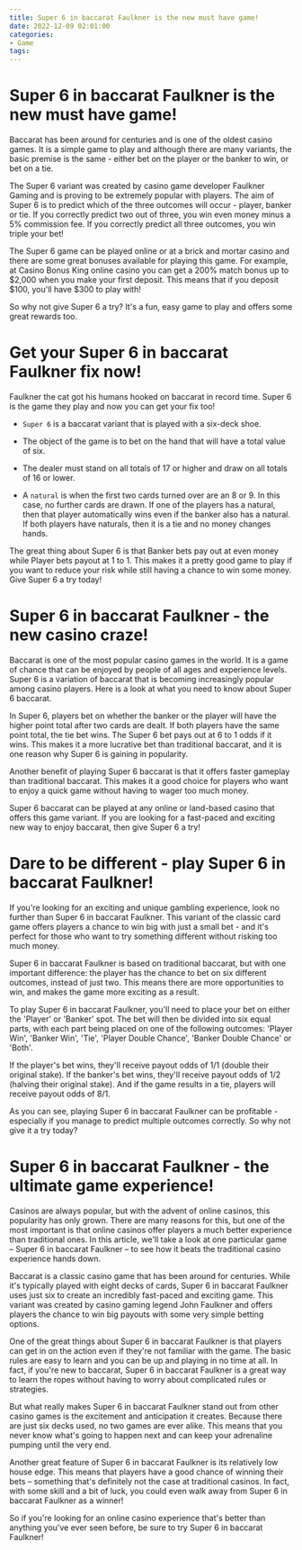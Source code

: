 ```yaml
---
title: Super 6 in baccarat Faulkner is the new must have game!
date: 2022-12-09 02:01:00
categories:
- Game
tags:
---
```



#  Super 6 in baccarat Faulkner is the new must have game!

Baccarat has been around for centuries and is one of the oldest casino games. It is a simple game to play and although there are many variants, the basic premise is the same - either bet on the player or the banker to win, or bet on a tie.

The Super 6 variant was created by casino game developer Faulkner Gaming and is proving to be extremely popular with players. The aim of Super 6 is to predict which of the three outcomes will occur - player, banker or tie. If you correctly predict two out of three, you win even money minus a 5% commission fee. If you correctly predict all three outcomes, you win triple your bet!

The Super 6 game can be played online or at a brick and mortar casino and there are some great bonuses available for playing this game. For example, at Casino Bonus King online casino you can get a 200% match bonus up to $2,000 when you make your first deposit. This means that if you deposit $100, you'll have $300 to play with!

So why not give Super 6 a try? It's a fun, easy game to play and offers some great rewards too.

#  Get your Super 6 in baccarat Faulkner fix now!

Faulkner the cat got his humans hooked on baccarat in record time. Super 6 is the game they play and now you can get your fix too!

* `Super 6` is a baccarat variant that is played with a six-deck shoe.

* The object of the game is to bet on the hand that will have a total value of six.

* The dealer must stand on all totals of 17 or higher and draw on all totals of 16 or lower.

* A `natural` is when the first two cards turned over are an 8 or 9. In this case, no further cards are drawn. If one of the players has a natural, then that player automatically wins even if the banker also has a natural. If both players have naturals, then it is a tie and no money changes hands.

The great thing about Super 6 is that Banker bets pay out at even money while Player bets payout at 1 to 1. This makes it a pretty good game to play if you want to reduce your risk while still having a chance to win some money. Give Super 6 a try today!

#  Super 6 in baccarat Faulkner - the new casino craze!

Baccarat is one of the most popular casino games in the world. It is a game of chance that can be enjoyed by people of all ages and experience levels. Super 6 is a variation of baccarat that is becoming increasingly popular among casino players. Here is a look at what you need to know about Super 6 baccarat.

In Super 6, players bet on whether the banker or the player will have the higher point total after two cards are dealt. If both players have the same point total, the tie bet wins. The Super 6 bet pays out at 6 to 1 odds if it wins. This makes it a more lucrative bet than traditional baccarat, and it is one reason why Super 6 is gaining in popularity.

Another benefit of playing Super 6 baccarat is that it offers faster gameplay than traditional baccarat. This makes it a good choice for players who want to enjoy a quick game without having to wager too much money.

Super 6 baccarat can be played at any online or land-based casino that offers this game variant. If you are looking for a fast-paced and exciting new way to enjoy baccarat, then give Super 6 a try!

#  Dare to be different - play Super 6 in baccarat Faulkner!

If you're looking for an exciting and unique gambling experience, look no further than Super 6 in baccarat Faulkner. This variant of the classic card game offers players a chance to win big with just a small bet - and it's perfect for those who want to try something different without risking too much money.

Super 6 in baccarat Faulkner is based on traditional baccarat, but with one important difference: the player has the chance to bet on six different outcomes, instead of just two. This means there are more opportunities to win, and makes the game more exciting as a result.

To play Super 6 in baccarat Faulkner, you'll need to place your bet on either the 'Player' or 'Banker' spot. The bet will then be divided into six equal parts, with each part being placed on one of the following outcomes: 'Player Win', 'Banker Win', 'Tie', 'Player Double Chance', 'Banker Double Chance' or 'Both'.

If the player's bet wins, they'll receive payout odds of 1/1 (double their original stake). If the banker's bet wins, they'll receive payout odds of 1/2 (halving their original stake). And if the game results in a tie, players will receive payout odds of 8/1.

As you can see, playing Super 6 in baccarat Faulkner can be profitable - especially if you manage to predict multiple outcomes correctly. So why not give it a try today?

#  Super 6 in baccarat Faulkner - the ultimate game experience!

Casinos are always popular, but with the advent of online casinos, this popularity has only grown. There are many reasons for this, but one of the most important is that online casinos offer players a much better experience than traditional ones. In this article, we'll take a look at one particular game – Super 6 in baccarat Faulkner – to see how it beats the traditional casino experience hands down.

Baccarat is a classic casino game that has been around for centuries. While it's typically played with eight decks of cards, Super 6 in baccarat Faulkner uses just six to create an incredibly fast-paced and exciting game. This variant was created by casino gaming legend John Faulkner and offers players the chance to win big payouts with some very simple betting options.

One of the great things about Super 6 in baccarat Faulkner is that players can get in on the action even if they're not familiar with the game. The basic rules are easy to learn and you can be up and playing in no time at all. In fact, if you're new to baccarat, Super 6 in baccarat Faulkner is a great way to learn the ropes without having to worry about complicated rules or strategies.

But what really makes Super 6 in baccarat Faulkner stand out from other casino games is the excitement and anticipation it creates. Because there are just six decks used, no two games are ever alike. This means that you never know what's going to happen next and can keep your adrenaline pumping until the very end.

Another great feature of Super 6 in baccarat Faulkner is its relatively low house edge. This means that players have a good chance of winning their bets – something that's definitely not the case at traditional casinos. In fact, with some skill and a bit of luck, you could even walk away from Super 6 in baccarat Faulkner as a winner!

So if you're looking for an online casino experience that's better than anything you've ever seen before, be sure to try Super 6 in baccarat Faulkner!